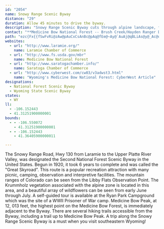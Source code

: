 ```yaml
---
id: "2054"
name: Snowy Range Scenic Byway
distance: "29"
duration: Allow 45 minutes to drive the byway.
description: "Snowy Range Scenic Byway cuts through alpine landscape, following Hwy 130 between Centennial and Saratoga."
contact: "**Medicine Bow National Forest -- Brush Creek/Hayden Ranger District**  \r\n307-326-5258\r\n<br />\r\n**Medicine Bow National Forest -- Douglas Ranger District**  \r\n307-358-4690\r\n<br />\r\n**Medicine Bow National Forest -- Laramie Ranger District**  \r\n307-745-2300"
path: "ezc{Fx{{fSwFvRi@zAw@pAuCxCsAnBc@pAq@fEe@~Ay@`AuAj@qBLiAs@y@_Ac@o@sAmG_@w@y@y@wJsCaDs@uDScCd@wBjAiTjWyA~@uBZaBGiD}@sAAsBr@_CxAy@`@m@NqL?oB^cA`@uB~AcBdBwLzMuArBgHbOcBfCkCfDkHvFiBtBiAfCwBdIo@xAmBfC_CdCiB|C}@bD{@|Hw@fLBpDd@nEbAxFNxAExAe@rECfAJpBv@nBjBfDb@pBBtB}BnRiAjEaEbLa@pBgChWyAdRE`F^rGrBbNXrFCdDKlA]`CyCrOIfARpCdA|ELvAClAUjAYz@}FrHy@xAc@lAkPfi@YjBItDEb@OZWXw@Hw@i@mBqF_@k@WQw@?[PS`@IvAHl@bAfDN~A@~@KrAS~@{@rBkEdDq@x@}@|BQpCFpBbB|HZlAv@vArB~ArFtBrBlA|BvBhArA|@~BTtAD|AE`CSlA}C`Me@pCMtDH`Dh@pDx@nCzJxQ|@nBd@xAd@pCh@zNItDo@fEyEtS_@`Cc@zEO~E@~EHxB`Etn@TlFLvq@SbSHdBTrAr@|A^b@bBhA|DnAdAj@hAdAnNnOnAfBh@dAl@dBzOzj@jArCdEhHd@bBHx@I`CUrASd@}@dAeAl@y@PiCCkJaAoA?sARmDjAi@j@[rA@`AJ`@`@p@n@\\fEOhAXx@n@d@x@vFxNrBvEv\\xb@|@rBhAxErArB^`@zAjAbBzBXx@d@~BLzFN~Ax@|Bh@f@XVbEnATR~A|BpAfAh@XtAXtAB|A]tH_E~Aa@nEI|EBjBf@`AhAf@lAPxBLvD^jB|CtHz@nApClC~@fBf@zAJ~@NlFJdAVdA~@fCNp@JlBK`Ac@|AiBzCUl@Id@I~AhA~GlB|Ih@jAdAzApArAz@pA`JhRrA~AbDrC~@lAlElKr@lA~@fA|ErEjBvBv@tB`BnMjBtHb@dDNfB?|AIrAWlA_@jAe@dAy@z@oAl@iAVc@C_F{@mCq@sBSaJ~@}BEeQgCcBm@mFkDwC{@mFeAcBCeCx@yK~FoAlA_@jAMrBL~AZlAb@r@rCxCt@rA`@rAZ~BTzd@JjCVrC|@rEvK~d@zBbI~GlRbBnFnArJHlFEhg@Z|IvApNlEv_@XrDIzHs@`Fu@zCmDjI_@xAY~B?~@JzBh@`EDpAAfBO~Ai@lB}AfDe@jBStB[vZe@rGgBxIwEdQoB~MwBjQ[pD@zDv@rJ?`DI~BiBbOIxEHrE`@hEn@|CbBhF`C`FrAjDdA~DlApGd@bEfDtb@TxIOxC_@lEw@fE{AzFgAdCuCzEcAdCYjASfAI~AAlC]lGoDrYoAdGsAhDgJrSy@xCc@bEEbDZ`EdK`k@rC|PRjDMzDeAhKEvCD`ETtDb@hDd@fBr@tBjLnW`@lAb@dCHfBU`F_ApC}@zAoAjAgFxCiAtAy@|AyBfIo@fBmB~CqMvPcApBcAfC}DtLcEnH}EjHmA`AuAr@yCxBuAdB_ClDiArAqAjAqQnLuErBqBp@_UzEaD~AuE`FiQjTop@lv@sE`HmZzl@"
websites:
  - url: "http://www.laramie.org/"
    name: Laramie Chamber of Commerce
  - url: "http://www.fs.usda.gov/mbr"
    name: Medicine Bow National Forest
  - url: "http://www.saratogachamber.info/"
    name: Saratoga Chamber of Commerce
  - url: "http://www.cyberwest.com/cw03/v3adwst3.html"
    name: "Wyoming's Medicine Bow National Forest: CyberWest Article"
designations:
  - National Forest Scenic Byway
  - Wyoming State Scenic Byway
states:
  - WY
ll:
  - -106.152443
  - 41.31251900000001
bounds:
  - - -106.550072
    - 41.31251900000001
  - - -106.152443
    - 41.36405900000011

---
```


<p>The Snowy Range Road, Hwy 130 from Laramie to the Upper Platte
River Valley, was designated the Second National Forest Scenic
Byway in the United States. Begun in 1920, it took 6 years to
complete and was called the "Great Skyroad". This route is a
popular recreation attraction with many picnic, camping,
observation and interpretive facilities. The mountain ranges of
Colorado can be seen from the Libby Flats Observation Point. The
Krummholz vegetation associated with the alpine zone is located in
this area, and a beautiful array of wildflowers can be seen from
early June through July. A self-guided tour is available at the
Ryan Park Campground which was the site of a WWII Prisoner of War
camp. Medicine Bow Peak, at 12, 013 feet, the highest point on the
Medicine Bow Forest, is immediately adjacent to the Byway. There
are several hiking trails accessible from the Byway, including a
trail up to Medicine Bow Peak. A trip along the Snowy Range Scenic
Byway is a must when you visit southeastern Wyoming!</p>
